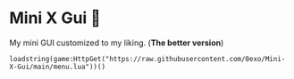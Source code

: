 # Mini X Gui 🌱

My mini GUI customized to my liking. (****The better version****)

```loadstring(game:HttpGet("https://raw.githubusercontent.com/0exo/Mini-X-Gui/main/menu.lua"))()```
